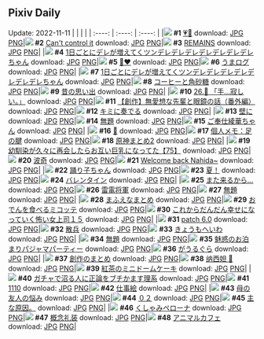 ## Pixiv Daily
Update: 2022-11-11
|      |      |      |
| :----: | :----: | :----: |
|![](https://pixiv.microyu.workers.dev/c/240x480/img-master/img/2022/11/09/02/00/04/102633311_p0_master1200.jpg) **#1** [💗💙](https://www.pixiv.net/artworks/102633311) download: [JPG](https://pixiv.microyu.workers.dev/img-original/img/2022/11/09/02/00/04/102633311_p0.jpg) [PNG](https://pixiv.microyu.workers.dev/img-original/img/2022/11/09/02/00/04/102633311_p0.png)|![](https://pixiv.microyu.workers.dev/c/240x480/img-master/img/2022/11/09/11/54/49/102639850_p0_master1200.jpg) **#2** [Can't control it](https://www.pixiv.net/artworks/102639850) download: [JPG](https://pixiv.microyu.workers.dev/img-original/img/2022/11/09/11/54/49/102639850_p0.jpg) [PNG](https://pixiv.microyu.workers.dev/img-original/img/2022/11/09/11/54/49/102639850_p0.png)|![](https://pixiv.microyu.workers.dev/c/240x480/img-master/img/2022/11/09/00/00/45/102630325_p0_master1200.jpg) **#3** [REMAINS](https://www.pixiv.net/artworks/102630325) download: [JPG](https://pixiv.microyu.workers.dev/img-original/img/2022/11/09/00/00/45/102630325_p0.jpg) [PNG](https://pixiv.microyu.workers.dev/img-original/img/2022/11/09/00/00/45/102630325_p0.png)|
|![](https://pixiv.microyu.workers.dev/c/240x480/img-master/img/2022/11/09/00/00/15/102630234_p0_master1200.jpg) **#4** [1日ごとにデレが増えてくツンデレデレデレデレデレデレデレちゃん](https://www.pixiv.net/artworks/102630234) download: [JPG](https://pixiv.microyu.workers.dev/img-original/img/2022/11/09/00/00/15/102630234_p0.jpg) [PNG](https://pixiv.microyu.workers.dev/img-original/img/2022/11/09/00/00/15/102630234_p0.png)|![](https://pixiv.microyu.workers.dev/c/240x480/img-master/img/2022/11/09/00/48/27/102631803_p0_master1200.jpg) **#5** [🖤❤️](https://www.pixiv.net/artworks/102631803) download: [JPG](https://pixiv.microyu.workers.dev/img-original/img/2022/11/09/00/48/27/102631803_p0.jpg) [PNG](https://pixiv.microyu.workers.dev/img-original/img/2022/11/09/00/48/27/102631803_p0.png)|![](https://pixiv.microyu.workers.dev/c/240x480/img-master/img/2022/11/09/00/30/06/102631276_p0_master1200.jpg) **#6** [うまログ](https://www.pixiv.net/artworks/102631276) download: [JPG](https://pixiv.microyu.workers.dev/img-original/img/2022/11/09/00/30/06/102631276_p0.jpg) [PNG](https://pixiv.microyu.workers.dev/img-original/img/2022/11/09/00/30/06/102631276_p0.png)|
|![](https://pixiv.microyu.workers.dev/c/240x480/img-master/img/2022/11/10/00/00/19/102655376_p0_master1200.jpg) **#7** [1日ごとにデレが増えてくツンデレデレデレデレデレデレデレちゃん](https://www.pixiv.net/artworks/102655376) download: [JPG](https://pixiv.microyu.workers.dev/img-original/img/2022/11/10/00/00/19/102655376_p0.jpg) [PNG](https://pixiv.microyu.workers.dev/img-original/img/2022/11/10/00/00/19/102655376_p0.png)|![](https://pixiv.microyu.workers.dev/c/240x480/img-master/img/2022/11/09/20/30/01/102648943_p0_master1200.jpg) **#8** [コーヒーと角砂糖](https://www.pixiv.net/artworks/102648943) download: [JPG](https://pixiv.microyu.workers.dev/img-original/img/2022/11/09/20/30/01/102648943_p0.jpg) [PNG](https://pixiv.microyu.workers.dev/img-original/img/2022/11/09/20/30/01/102648943_p0.png)|![](https://pixiv.microyu.workers.dev/c/240x480/img-master/img/2022/11/10/07/30/01/102662059_p0_master1200.jpg) **#9** [昔の思い出](https://www.pixiv.net/artworks/102662059) download: [JPG](https://pixiv.microyu.workers.dev/img-original/img/2022/11/10/07/30/01/102662059_p0.jpg) [PNG](https://pixiv.microyu.workers.dev/img-original/img/2022/11/10/07/30/01/102662059_p0.png)|
|![](https://pixiv.microyu.workers.dev/c/240x480/img-master/img/2022/11/10/00/00/17/102655355_p0_master1200.jpg) **#10** [26.🎐 「手...寂しい。」](https://www.pixiv.net/artworks/102655355) download: [JPG](https://pixiv.microyu.workers.dev/img-original/img/2022/11/10/00/00/17/102655355_p0.jpg) [PNG](https://pixiv.microyu.workers.dev/img-original/img/2022/11/10/00/00/17/102655355_p0.png)|![](https://pixiv.microyu.workers.dev/c/240x480/img-master/img/2022/11/10/19/29/35/102672713_p0_master1200.jpg) **#11** [【創作】無愛想な先輩と眼鏡の話（番外編）](https://www.pixiv.net/artworks/102672713) download: [JPG](https://pixiv.microyu.workers.dev/img-original/img/2022/11/10/19/29/35/102672713_p0.jpg) [PNG](https://pixiv.microyu.workers.dev/img-original/img/2022/11/10/19/29/35/102672713_p0.png)|![](https://pixiv.microyu.workers.dev/c/240x480/img-master/img/2022/11/10/00/00/16/102655341_p0_master1200.jpg) **#12** [キミに奏でる](https://www.pixiv.net/artworks/102655341) download: [JPG](https://pixiv.microyu.workers.dev/img-original/img/2022/11/10/00/00/16/102655341_p0.jpg) [PNG](https://pixiv.microyu.workers.dev/img-original/img/2022/11/10/00/00/16/102655341_p0.png)|
|![](https://pixiv.microyu.workers.dev/c/240x480/img-master/img/2022/11/09/00/10/33/102630687_p0_master1200.jpg) **#13** [壁に](https://www.pixiv.net/artworks/102630687) download: [JPG](https://pixiv.microyu.workers.dev/img-original/img/2022/11/09/00/10/33/102630687_p0.jpg) [PNG](https://pixiv.microyu.workers.dev/img-original/img/2022/11/09/00/10/33/102630687_p0.png)|![](https://pixiv.microyu.workers.dev/c/240x480/img-master/img/2022/11/09/22/37/24/102652759_p0_master1200.jpg) **#14** [無題](https://www.pixiv.net/artworks/102652759) download: [JPG](https://pixiv.microyu.workers.dev/img-original/img/2022/11/09/22/37/24/102652759_p0.jpg) [PNG](https://pixiv.microyu.workers.dev/img-original/img/2022/11/09/22/37/24/102652759_p0.png)|![](https://pixiv.microyu.workers.dev/c/240x480/img-master/img/2022/11/09/00/00/14/102630217_p0_master1200.jpg) **#15** [ご奉仕綾華ちゃん](https://www.pixiv.net/artworks/102630217) download: [JPG](https://pixiv.microyu.workers.dev/img-original/img/2022/11/09/00/00/14/102630217_p0.jpg) [PNG](https://pixiv.microyu.workers.dev/img-original/img/2022/11/09/00/00/14/102630217_p0.png)|
|![](https://pixiv.microyu.workers.dev/c/240x480/img-master/img/2022/11/10/22/29/37/102678030_p0_master1200.jpg) **#16** [💞](https://www.pixiv.net/artworks/102678030) download: [JPG](https://pixiv.microyu.workers.dev/img-original/img/2022/11/10/22/29/37/102678030_p0.jpg) [PNG](https://pixiv.microyu.workers.dev/img-original/img/2022/11/10/22/29/37/102678030_p0.png)|![](https://pixiv.microyu.workers.dev/c/240x480/img-master/img/2022/11/10/08/00/02/102662350_p0_master1200.jpg) **#17** [個人メモ：足の腱](https://www.pixiv.net/artworks/102662350) download: [JPG](https://pixiv.microyu.workers.dev/img-original/img/2022/11/10/08/00/02/102662350_p0.jpg) [PNG](https://pixiv.microyu.workers.dev/img-original/img/2022/11/10/08/00/02/102662350_p0.png)|![](https://pixiv.microyu.workers.dev/c/240x480/img-master/img/2022/11/09/21/39/53/102651019_p0_master1200.jpg) **#18** [原神まとめ2](https://www.pixiv.net/artworks/102651019) download: [JPG](https://pixiv.microyu.workers.dev/img-original/img/2022/11/09/21/39/53/102651019_p0.jpg) [PNG](https://pixiv.microyu.workers.dev/img-original/img/2022/11/09/21/39/53/102651019_p0.png)|
|![](https://pixiv.microyu.workers.dev/c/240x480/img-master/img/2022/11/10/00/00/45/102655476_p0_master1200.jpg) **#19** [幼馴染が久々に再会したらお互い巨乳になってた【75】](https://www.pixiv.net/artworks/102655476) download: [JPG](https://pixiv.microyu.workers.dev/img-original/img/2022/11/10/00/00/45/102655476_p0.jpg) [PNG](https://pixiv.microyu.workers.dev/img-original/img/2022/11/10/00/00/45/102655476_p0.png)|![](https://pixiv.microyu.workers.dev/c/240x480/img-master/img/2022/11/09/02/39/42/102633947_p0_master1200.jpg) **#20** [波奇](https://www.pixiv.net/artworks/102633947) download: [JPG](https://pixiv.microyu.workers.dev/img-original/img/2022/11/09/02/39/42/102633947_p0.jpg) [PNG](https://pixiv.microyu.workers.dev/img-original/img/2022/11/09/02/39/42/102633947_p0.png)|![](https://pixiv.microyu.workers.dev/c/240x480/img-master/img/2022/11/09/01/01/34/102632159_p0_master1200.jpg) **#21** [Welcome back Nahida~](https://www.pixiv.net/artworks/102632159) download: [JPG](https://pixiv.microyu.workers.dev/img-original/img/2022/11/09/01/01/34/102632159_p0.jpg) [PNG](https://pixiv.microyu.workers.dev/img-original/img/2022/11/09/01/01/34/102632159_p0.png)|
|![](https://pixiv.microyu.workers.dev/c/240x480/img-master/img/2022/11/10/22/19/16/102677733_p0_master1200.jpg) **#22** [踊り子ちゃん](https://www.pixiv.net/artworks/102677733) download: [JPG](https://pixiv.microyu.workers.dev/img-original/img/2022/11/10/22/19/16/102677733_p0.jpg) [PNG](https://pixiv.microyu.workers.dev/img-original/img/2022/11/10/22/19/16/102677733_p0.png)|![](https://pixiv.microyu.workers.dev/c/240x480/img-master/img/2022/11/10/22/28/01/102677984_p0_master1200.jpg) **#23** [夏！](https://www.pixiv.net/artworks/102677984) download: [JPG](https://pixiv.microyu.workers.dev/img-original/img/2022/11/10/22/28/01/102677984_p0.jpg) [PNG](https://pixiv.microyu.workers.dev/img-original/img/2022/11/10/22/28/01/102677984_p0.png)|![](https://pixiv.microyu.workers.dev/c/240x480/img-master/img/2022/11/10/22/26/24/102677944_p0_master1200.jpg) **#24** [バレンタイン](https://www.pixiv.net/artworks/102677944) download: [JPG](https://pixiv.microyu.workers.dev/img-original/img/2022/11/10/22/26/24/102677944_p0.jpg) [PNG](https://pixiv.microyu.workers.dev/img-original/img/2022/11/10/22/26/24/102677944_p0.png)|
|![](https://pixiv.microyu.workers.dev/c/240x480/img-master/img/2022/11/09/18/00/01/102645418_p0_master1200.jpg) **#25** [また来るから...](https://www.pixiv.net/artworks/102645418) download: [JPG](https://pixiv.microyu.workers.dev/img-original/img/2022/11/09/18/00/01/102645418_p0.jpg) [PNG](https://pixiv.microyu.workers.dev/img-original/img/2022/11/09/18/00/01/102645418_p0.png)|![](https://pixiv.microyu.workers.dev/c/240x480/img-master/img/2022/11/09/00/00/07/102630160_p0_master1200.jpg) **#26** [雷電将軍](https://www.pixiv.net/artworks/102630160) download: [JPG](https://pixiv.microyu.workers.dev/img-original/img/2022/11/09/00/00/07/102630160_p0.jpg) [PNG](https://pixiv.microyu.workers.dev/img-original/img/2022/11/09/00/00/07/102630160_p0.png)|![](https://pixiv.microyu.workers.dev/c/240x480/img-master/img/2022/11/09/20/05/26/102648312_p0_master1200.jpg) **#27** [無題](https://www.pixiv.net/artworks/102648312) download: [JPG](https://pixiv.microyu.workers.dev/img-original/img/2022/11/09/20/05/26/102648312_p0.jpg) [PNG](https://pixiv.microyu.workers.dev/img-original/img/2022/11/09/20/05/26/102648312_p0.png)|
|![](https://pixiv.microyu.workers.dev/c/240x480/img-master/img/2022/11/10/00/18/20/102655459_p0_master1200.jpg) **#28** [まふえなまとめ](https://www.pixiv.net/artworks/102655459) download: [JPG](https://pixiv.microyu.workers.dev/img-original/img/2022/11/10/00/18/20/102655459_p0.jpg) [PNG](https://pixiv.microyu.workers.dev/img-original/img/2022/11/10/00/18/20/102655459_p0.png)|![](https://pixiv.microyu.workers.dev/c/240x480/img-master/img/2022/11/10/22/22/40/102677821_p0_master1200.jpg) **#29** [おでんを食べるミコッテ](https://www.pixiv.net/artworks/102677821) download: [JPG](https://pixiv.microyu.workers.dev/img-original/img/2022/11/10/22/22/40/102677821_p0.jpg) [PNG](https://pixiv.microyu.workers.dev/img-original/img/2022/11/10/22/22/40/102677821_p0.png)|![](https://pixiv.microyu.workers.dev/c/240x480/img-master/img/2022/11/09/17/03/18/102644349_p0_master1200.jpg) **#30** [これからだんだん幸せになっていく怖い女上司１５](https://www.pixiv.net/artworks/102644349) download: [JPG](https://pixiv.microyu.workers.dev/img-original/img/2022/11/09/17/03/18/102644349_p0.jpg) [PNG](https://pixiv.microyu.workers.dev/img-original/img/2022/11/09/17/03/18/102644349_p0.png)|
|![](https://pixiv.microyu.workers.dev/c/240x480/img-master/img/2022/11/10/22/24/40/102677874_p0_master1200.jpg) **#31** [patch 6.0](https://www.pixiv.net/artworks/102677874) download: [JPG](https://pixiv.microyu.workers.dev/img-original/img/2022/11/10/22/24/40/102677874_p0.jpg) [PNG](https://pixiv.microyu.workers.dev/img-original/img/2022/11/10/22/24/40/102677874_p0.png)|![](https://pixiv.microyu.workers.dev/c/240x480/img-master/img/2022/11/09/13/22/26/102641109_p0_master1200.jpg) **#32** [散兵](https://www.pixiv.net/artworks/102641109) download: [JPG](https://pixiv.microyu.workers.dev/img-original/img/2022/11/09/13/22/26/102641109_p0.jpg) [PNG](https://pixiv.microyu.workers.dev/img-original/img/2022/11/09/13/22/26/102641109_p0.png)|![](https://pixiv.microyu.workers.dev/c/240x480/img-master/img/2022/11/10/18/50/03/102671894_p0_master1200.jpg) **#33** [きょうもへいわ](https://www.pixiv.net/artworks/102671894) download: [JPG](https://pixiv.microyu.workers.dev/img-original/img/2022/11/10/18/50/03/102671894_p0.jpg) [PNG](https://pixiv.microyu.workers.dev/img-original/img/2022/11/10/18/50/03/102671894_p0.png)|
|![](https://pixiv.microyu.workers.dev/c/240x480/img-master/img/2022/11/09/01/22/36/102632604_p0_master1200.jpg) **#34** [無題](https://www.pixiv.net/artworks/102632604) download: [JPG](https://pixiv.microyu.workers.dev/img-original/img/2022/11/09/01/22/36/102632604_p0.jpg) [PNG](https://pixiv.microyu.workers.dev/img-original/img/2022/11/09/01/22/36/102632604_p0.png)|![](https://pixiv.microyu.workers.dev/c/240x480/img-master/img/2022/11/09/00/55/10/102631977_p0_master1200.jpg) **#35** [魅惑のお泊まりパジャマパーティー](https://www.pixiv.net/artworks/102631977) download: [JPG](https://pixiv.microyu.workers.dev/img-original/img/2022/11/09/00/55/10/102631977_p0.jpg) [PNG](https://pixiv.microyu.workers.dev/img-original/img/2022/11/09/00/55/10/102631977_p0.png)|![](https://pixiv.microyu.workers.dev/c/240x480/img-master/img/2022/11/10/00/00/18/102655361_p0_master1200.jpg) **#36** [がうるぐら](https://www.pixiv.net/artworks/102655361) download: [JPG](https://pixiv.microyu.workers.dev/img-original/img/2022/11/10/00/00/18/102655361_p0.jpg) [PNG](https://pixiv.microyu.workers.dev/img-original/img/2022/11/10/00/00/18/102655361_p0.png)|
|![](https://pixiv.microyu.workers.dev/c/240x480/img-master/img/2022/11/09/23/00/59/102653531_p0_master1200.jpg) **#37** [創作のまとめ](https://www.pixiv.net/artworks/102653531) download: [JPG](https://pixiv.microyu.workers.dev/img-original/img/2022/11/09/23/00/59/102653531_p0.jpg) [PNG](https://pixiv.microyu.workers.dev/img-original/img/2022/11/09/23/00/59/102653531_p0.png)|![](https://pixiv.microyu.workers.dev/c/240x480/img-master/img/2022/11/09/18/57/53/102646703_p0_master1200.jpg) **#38** [纳西妲 🌱](https://www.pixiv.net/artworks/102646703) download: [JPG](https://pixiv.microyu.workers.dev/img-original/img/2022/11/09/18/57/53/102646703_p0.jpg) [PNG](https://pixiv.microyu.workers.dev/img-original/img/2022/11/09/18/57/53/102646703_p0.png)|![](https://pixiv.microyu.workers.dev/c/240x480/img-master/img/2022/11/10/20/30/01/102674444_p0_master1200.jpg) **#39** [紅茶のミニドームケーキ](https://www.pixiv.net/artworks/102674444) download: [JPG](https://pixiv.microyu.workers.dev/img-original/img/2022/11/10/20/30/01/102674444_p0.jpg) [PNG](https://pixiv.microyu.workers.dev/img-original/img/2022/11/10/20/30/01/102674444_p0.png)|
|![](https://pixiv.microyu.workers.dev/c/240x480/img-master/img/2022/11/10/18/25/37/102671381_p0_master1200.jpg) **#40** [ガチャで沼る人に正論をブチかます理系](https://www.pixiv.net/artworks/102671381) download: [JPG](https://pixiv.microyu.workers.dev/img-original/img/2022/11/10/18/25/37/102671381_p0.jpg) [PNG](https://pixiv.microyu.workers.dev/img-original/img/2022/11/10/18/25/37/102671381_p0.png)|![](https://pixiv.microyu.workers.dev/c/240x480/img-master/img/2022/11/10/15/58/49/102668570_p0_master1200.jpg) **#41** [1110](https://www.pixiv.net/artworks/102668570) download: [JPG](https://pixiv.microyu.workers.dev/img-original/img/2022/11/10/15/58/49/102668570_p0.jpg) [PNG](https://pixiv.microyu.workers.dev/img-original/img/2022/11/10/15/58/49/102668570_p0.png)|![](https://pixiv.microyu.workers.dev/c/240x480/img-master/img/2022/11/10/00/00/07/102655289_p0_master1200.jpg) **#42** [仕事絵](https://www.pixiv.net/artworks/102655289) download: [JPG](https://pixiv.microyu.workers.dev/img-original/img/2022/11/10/00/00/07/102655289_p0.jpg) [PNG](https://pixiv.microyu.workers.dev/img-original/img/2022/11/10/00/00/07/102655289_p0.png)|
|![](https://pixiv.microyu.workers.dev/c/240x480/img-master/img/2022/11/10/00/03/21/102655612_p0_master1200.jpg) **#43** [母の友人の悩み](https://www.pixiv.net/artworks/102655612) download: [JPG](https://pixiv.microyu.workers.dev/img-original/img/2022/11/10/00/03/21/102655612_p0.jpg) [PNG](https://pixiv.microyu.workers.dev/img-original/img/2022/11/10/00/03/21/102655612_p0.png)|![](https://pixiv.microyu.workers.dev/c/240x480/img-master/img/2022/11/09/00/13/52/102630787_p0_master1200.jpg) **#44** [０２](https://www.pixiv.net/artworks/102630787) download: [JPG](https://pixiv.microyu.workers.dev/img-original/img/2022/11/09/00/13/52/102630787_p0.jpg) [PNG](https://pixiv.microyu.workers.dev/img-original/img/2022/11/09/00/13/52/102630787_p0.png)|![](https://pixiv.microyu.workers.dev/c/240x480/img-master/img/2022/11/09/20/31/16/102648317_p0_master1200.jpg) **#45** [主な原因。](https://www.pixiv.net/artworks/102648317) download: [JPG](https://pixiv.microyu.workers.dev/img-original/img/2022/11/09/20/31/16/102648317_p0.jpg) [PNG](https://pixiv.microyu.workers.dev/img-original/img/2022/11/09/20/31/16/102648317_p0.png)|
|![](https://pixiv.microyu.workers.dev/c/240x480/img-master/img/2022/11/09/04/18/02/102635053_p0_master1200.jpg) **#46** [くしゃみペローナ](https://www.pixiv.net/artworks/102635053) download: [JPG](https://pixiv.microyu.workers.dev/img-original/img/2022/11/09/04/18/02/102635053_p0.jpg) [PNG](https://pixiv.microyu.workers.dev/img-original/img/2022/11/09/04/18/02/102635053_p0.png)|![](https://pixiv.microyu.workers.dev/c/240x480/img-master/img/2022/11/09/22/08/49/102651920_p0_master1200.jpg) **#47** [概念礼装](https://www.pixiv.net/artworks/102651920) download: [JPG](https://pixiv.microyu.workers.dev/img-original/img/2022/11/09/22/08/49/102651920_p0.jpg) [PNG](https://pixiv.microyu.workers.dev/img-original/img/2022/11/09/22/08/49/102651920_p0.png)|![](https://pixiv.microyu.workers.dev/c/240x480/img-master/img/2022/11/09/06/09/35/102636045_p0_master1200.jpg) **#48** [アニマルカフェ](https://www.pixiv.net/artworks/102636045) download: [JPG](https://pixiv.microyu.workers.dev/img-original/img/2022/11/09/06/09/35/102636045_p0.jpg) [PNG](https://pixiv.microyu.workers.dev/img-original/img/2022/11/09/06/09/35/102636045_p0.png)|
